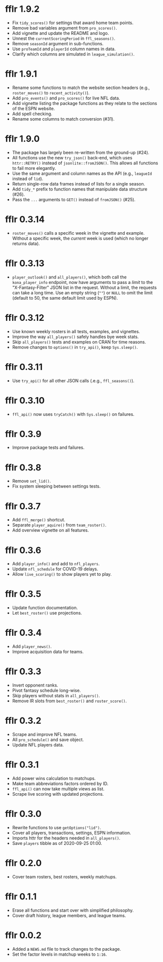 # fflr 1.9.2

* Fix `tidy_scores()` for settings that award home team points.
* Remove bad variables argument from `pro_scores()`.
* Add vignette and update the README and logo.
* Unnest the `currentScoringPeriod` in `ffl_seasons()`.
* Remove `seasonId` argument in sub-functions.
* Use `proTeamId` and `playerId` column names in data.
* Clarify which columns are simulated in `league_simulation()`.

# fflr 1.9.1

* Rename some functions to match the website section headers (e.g., 
`roster_moves()` to `recent_activity()`).
* Add `pro_events()` and `pro_scores()` for live NFL data.
* Add vignette listing the package functions as they relate to the sections of
the ESPN website.
* Add spell checking.
* Rename some columns to match conversion (#31).

# fflr 1.9.0

* The package has largely been re-written from the ground-up (#24).
* All functions use the new `try_json()` back-end, which uses `httr::RETRY()`
instead of `jsonlite::fromJSON()`. This allows all functions to fail more
elegantly.
* Use the same argument and column names as the API (e.g., `leagueId` instead of
`lid`).
* Return single-row data frames instead of lists for a single season.
* Add `tidy_*` prefix to function names that manipulate data structure (#26).
* Pass the `...` arguments to `GET()` instead of `fromJSON()` (#25).

# fflr 0.3.14

* `roster_moves()` calls a specific week in the vignette and example. Without a
specific week, the _current_ week is used (which no longer returns data).

# fflr 0.3.13

* `player_outlook()` and `all_players()`, which both call the `kona_player_info`
endpoint, now have arguments to pass a _limit_ to the "X-Fantasy-Filter" JSON
list in the request. Without a limit, the requests can take a long time. Use
an empty string (`""`) or `NULL` to omit the limit (default to 50, the same
default limit used by ESPN).

# fflr 0.3.12

* Use known weekly rosters in all tests, examples, and vignettes.
* Improve the way `all_players()` safely handles bye week stats.
* Skip `all_players()` tests and examples on CRAN for time reasons.
* Remove changes to `options()` in `try_api()`, keep `Sys.sleep()`.

# fflr 0.3.11

* Use `try_api()` for all other JSON calls (.e.g., `ffl_seasons()`).

# fflr 0.3.10

* `ffl_api()` now uses `tryCatch()` with `Sys.sleep()` on failures.

# fflr 0.3.9

* Improve package tests and failures.

# fflr 0.3.8

* Remove `set_lid()`.
* Fix system sleeping between settings tests.

# fflr 0.3.7

* Add `ffl_merge()` shortcut.
* Separate `player_aquire()` from `team_roster()`.
* Add overview vignette on all features.

# fflr 0.3.6

* Add `player_info()` and add to `nfl_players`.
* Update `nfl_schedule` for COVID-19 delays.
* Allow `live_scoring()` to show players yet to play.

# fflr 0.3.5

* Update function documentation.
* Let `best_roster()` use projections.

# fflr 0.3.4

* Add `player_news()`.
* Improve acquisition data for teams. 

# fflr 0.3.3

* Invert opponent ranks.
* Pivot fantasy schedule long-wise.
* Skip players without stats in `all_players()`.
* Remove IR slots from `best_roster()` and `roster_score()`.

# fflr 0.3.2

* Scrape and improve NFL teams.
* All `pro_schedule()` and save object.
* Update NFL players data.

# fflr 0.3.1

* Add power wins calculation to matchups.
* Make team abbreviations factors ordered by ID.
* `ffl_api()` can now take multiple views as list.
* Scrape live scoring with updated projections.

# fflr 0.3.0

* Rewrite functions to use `getOptions("lid")`.
* Cover all players, transactions, settings, ESPN information.
* Imports httr for the headers needed in `all_players()`.
* Save `players` tibble as of 2020-09-25 01:00.

# fflr 0.2.0

* Cover team rosters, best rosters, weekly matchups.

# fflr 0.1.1

* Erase all functions and start over with simplified philosophy.
* Cover draft history, league members, and league teams.

# fflr 0.0.2

* Added a `NEWS.md` file to track changes to the package.
* Set the factor levels in matchup weeks to `1:16`.
